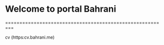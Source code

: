 # Welcome to portal Bahrani
=========================================================

cv (https:cv.bahrani.me)
